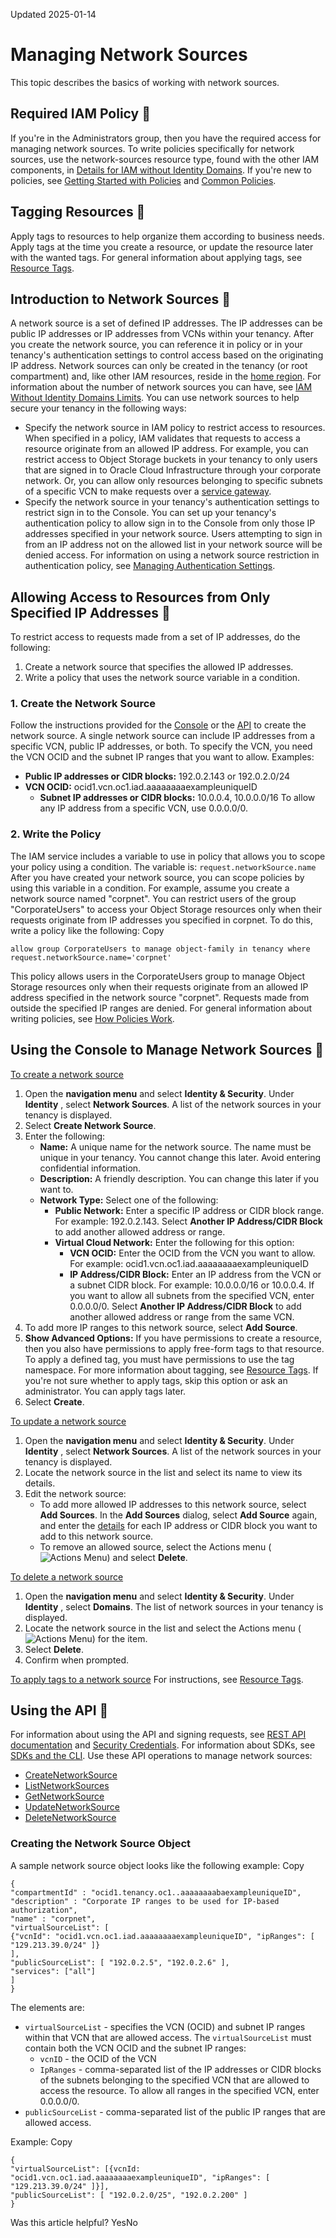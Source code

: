 Updated 2025-01-14
# Managing Network Sources
This topic describes the basics of working with network sources.
## Required IAM Policy 🔗 
If you're in the Administrators group, then you have the required access for managing network sources. To write policies specifically for network sources, use the network-sources resource type, found with the other IAM components, in [Details for IAM without Identity Domains](https://docs.oracle.com/en-us/iaas/Content/Identity/Reference/iampolicyreference.htm#top).
If you're new to policies, see [Getting Started with Policies](https://docs.oracle.com/en-us/iaas/Content/Identity/Concepts/policygetstarted.htm#Getting_Started_with_Policies) and [Common Policies](https://docs.oracle.com/en-us/iaas/Content/Identity/Concepts/commonpolicies.htm#top).
## Tagging Resources 🔗 
Apply tags to resources to help organize them according to business needs. Apply tags at the time you create a resource, or update the resource later with the wanted tags. For general information about applying tags, see [Resource Tags](https://docs.oracle.com/iaas/Content/General/Concepts/resourcetags.htm).
## Introduction to Network Sources 🔗 
A network source is a set of defined IP addresses. The IP addresses can be public IP addresses or IP addresses from VCNs within your tenancy. After you create the network source, you can reference it in policy or in your tenancy's authentication settings to control access based on the originating IP address.
Network sources can only be created in the tenancy (or root compartment) and, like other IAM resources, reside in the [home region](https://docs.oracle.com/en-us/iaas/Content/Identity/Tasks/managingregions.htm#The). For information about the number of network sources you can have, see [IAM Without Identity Domains Limits](https://docs.oracle.com/en-us/iaas/Content/General/Concepts/servicelimits.htm#iamlimits). 
You can use network sources to help secure your tenancy in the following ways:
  * Specify the network source in IAM policy to restrict access to resources.
When specified in a policy, IAM validates that requests to access a resource originate from an allowed IP address. 
For example, you can restrict access to Object Storage buckets in your tenancy to only users that are signed in to Oracle Cloud Infrastructure through your corporate network. Or, you can allow only resources belonging to specific subnets of a specific VCN to make requests over a [service gateway](https://docs.oracle.com/iaas/Content/Network/Tasks/servicegateway.htm).
  * Specify the network source in your tenancy's authentication settings to restrict sign in to the Console.
You can set up your tenancy's authentication policy to allow sign in to the Console from only those IP addresses specified in your network source. Users attempting to sign in from an IP address not on the allowed list in your network source will be denied access. For information on using a network source restriction in authentication policy, see [Managing Authentication Settings](https://docs.oracle.com/en-us/iaas/Content/Identity/Tasks/managingpasswordrules.htm#Managing_Authentication_Settings).


## Allowing Access to Resources from Only Specified IP Addresses 🔗 
To restrict access to requests made from a set of IP addresses, do the following:
  1. Create a network source that specifies the allowed IP addresses.
  2. Write a policy that uses the network source variable in a condition.


### 1. Create the Network Source
Follow the instructions provided for the [Console](https://docs.oracle.com/en-us/iaas/Content/Identity/Tasks/managingnetworksources.htm#Using) or the [API](https://docs.oracle.com/en-us/iaas/Content/Identity/Tasks/managingpasswordrules.htm#api) to create the network source.
A single network source can include IP addresses from a specific VCN, public IP addresses, or both. 
To specify the VCN, you need the VCN OCID and the subnet IP ranges that you want to allow. 
Examples:
  * **Public IP addresses or CIDR blocks:** 192.0.2.143 or 192.0.2.0/24
  * **VCN OCID:** ocid1.vcn.oc1.iad.aaaaaaaaexampleuniqueID
    * **Subnet IP addresses or CIDR blocks:** 10.0.0.4, 10.0.0.0/16
To allow any IP address from a specific VCN, use 0.0.0.0/0.


### 2. Write the Policy
The IAM service includes a variable to use in policy that allows you to scope your policy using a condition. The variable is:
`request.networkSource.name`
After you have created your network source, you can scope policies by using this variable in a condition. For example, assume you create a network source named "corpnet". You can restrict users of the group "CorporateUsers" to access your Object Storage resources only when their requests originate from IP addresses you specified in corpnet. To do this, write a policy like the following: 
Copy
```
allow group CorporateUsers to manage object-family in tenancy where request.networkSource.name='corpnet'
```

This policy allows users in the CorporateUsers group to manage Object Storage resources only when their requests originate from an allowed IP address specified in the network source "corpnet". Requests made from outside the specified IP ranges are denied. For general information about writing policies, see [How Policies Work](https://docs.oracle.com/en-us/iaas/Content/Identity/Concepts/policies.htm#How_Policies_Work).
## Using the Console to Manage Network Sources 🔗 
[To create a network source](https://docs.oracle.com/en-us/iaas/Content/Identity/Tasks/managingnetworksources.htm)
  1. Open the **navigation menu** and select **Identity & Security**. Under **Identity** , select **Network Sources**. A list of the network sources in your tenancy is displayed.
  2. Select **Create Network Source**. 
  3. Enter the following: 
     * **Name:** A unique name for the network source. The name must be unique in your tenancy. You cannot change this later. Avoid entering confidential information.
     * **Description:** A friendly description. You can change this later if you want to.
     * **Network Type:** Select one of the following:
       * **Public Network:** Enter a specific IP address or CIDR block range. For example: 192.0.2.143. 
Select **Another IP Address/CIDR Block** to add another allowed address or range.
       * **Virtual Cloud Network:** Enter the following for this option:
         * **VCN OCID:** Enter the OCID from the VCN you want to allow. 
For example: ocid1.vcn.oc1.iad.aaaaaaaaexampleuniqueID
         * **IP Address/CIDR Block:** Enter an IP address from the VCN or a subnet CIDR block. For example: 10.0.0.0/16 or 10.0.0.4. 
If you want to allow all subnets from the specified VCN, enter 0.0.0.0/0.
Select **Another IP Address/CIDR Block** to add another allowed address or range from the same VCN.
  4. To add more IP ranges to this network source, select **Add Source**.
  5. **Show Advanced Options:** If you have permissions to create a resource, then you also have permissions to apply free-form tags to that resource. To apply a defined tag, you must have permissions to use the tag namespace. For more information about tagging, see [Resource Tags](https://docs.oracle.com/iaas/Content/General/Concepts/resourcetags.htm). If you're not sure whether to apply tags, skip this option or ask an administrator. You can apply tags later. 
  6. Select **Create**.


[To update a network source](https://docs.oracle.com/en-us/iaas/Content/Identity/Tasks/managingnetworksources.htm)
  1. Open the **navigation menu** and select **Identity & Security**. Under **Identity** , select **Network Sources**. A list of the network sources in your tenancy is displayed.
  2. Locate the network source in the list and select its name to view its details.
  3. Edit the network source:
     * To add more allowed IP addresses to this network source, select **Add Sources**. In the **Add Sources** dialog, select **Add Source** again, and enter the [details](https://docs.oracle.com/en-us/iaas/Content/Identity/Tasks/managingnetworksources.htm#one) for each IP address or CIDR block you want to add to this network source.
     * To remove an allowed source, select the Actions menu (![Actions Menu](https://docs.oracle.com/en-us/iaas/Content/libraries/global-images/actions-menu.png)) and select **Delete**.


[To delete a network source](https://docs.oracle.com/en-us/iaas/Content/Identity/Tasks/managingnetworksources.htm)
  1. Open the **navigation menu** and select **Identity & Security**. Under **Identity** , select **Domains**. The list of network sources in your tenancy is displayed.
  2. Locate the network source in the list and select the Actions menu (![Actions Menu](https://docs.oracle.com/en-us/iaas/Content/libraries/global-images/actions-menu.png)) for the item.
  3. Select **Delete**.
  4. Confirm when prompted.


[To apply tags to a network source](https://docs.oracle.com/en-us/iaas/Content/Identity/Tasks/managingnetworksources.htm)
For instructions, see [Resource Tags](https://docs.oracle.com/en-us/iaas/Content/General/Concepts/resourcetags.htm#Resource_Tags). 
## Using the API 🔗 
For information about using the API and signing requests, see [REST API documentation](https://docs.oracle.com/iaas/Content/API/Concepts/usingapi.htm) and [Security Credentials](https://docs.oracle.com/iaas/Content/General/Concepts/credentials.htm). For information about SDKs, see [SDKs and the CLI](https://docs.oracle.com/iaas/Content/API/Concepts/sdks.htm).
Use these API operations to manage network sources:
  * [CreateNetworkSource](https://docs.oracle.com/iaas/api/#/en/identity/latest/NetworkSources/CreateNetworkSource)
  * [ListNetworkSources](https://docs.oracle.com/iaas/api/#/en/identity/latest/NetworkSourcesSummary/ListNetworkSources)
  * [GetNetworkSource](https://docs.oracle.com/iaas/api/#/en/identity/latest/NetworkSources/GetNetworkSource)
  * [UpdateNetworkSource](https://docs.oracle.com/iaas/api/#/en/identity/latest/NetworkSources/UpdateNetworkSource)
  * [DeleteNetworkSource](https://docs.oracle.com/iaas/api/#/en/identity/latest/NetworkSources/DeleteNetworkSource)


### Creating the Network Source Object
A sample network source object looks like the following example:
Copy
```
{
"compartmentId" : "ocid1.tenancy.oc1..aaaaaaaabaexampleuniqueID",
"description" : "Corporate IP ranges to be used for IP-based authorization",
"name" : "corpnet",
"virtualSourceList": [
{"vcnId": "ocid1.vcn.oc1.iad.aaaaaaaaexampleuniqueID", "ipRanges": [ "129.213.39.0/24" ]}
],
"publicSourceList": [ "192.0.2.5", "192.0.2.6" ],
"services": ["all"]
]
}
```

The elements are:
  * `virtualSourceList` - specifies the VCN (OCID) and subnet IP ranges within that VCN that are allowed access. The `virtualSourceList` must contain both the VCN OCID and the subnet IP ranges:
    * `vcnID` - the OCID of the VCN 
    * `IpRanges` - comma-separated list of the IP addresses or CIDR blocks of the subnets belonging to the specified VCN that are allowed to access the resource. To allow all ranges in the specified VCN, enter 0.0.0.0/0.
  * `publicSourceList` - comma-separated list of the public IP ranges that are allowed access.


Example:
Copy
```
{
"virtualSourceList": [{vcnId: "ocid1.vcn.oc1.iad.aaaaaaaaexampleuniqueID", "ipRanges": [ "129.213.39.0/24" ]}],
"publicSourceList": [ "192.0.2.0/25", "192.0.2.200" ]
}
```

Was this article helpful?
YesNo

